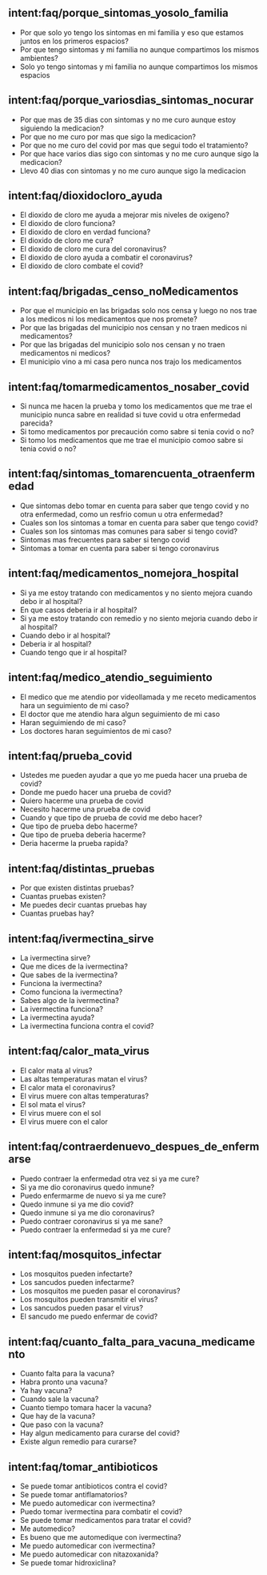 ## intent:faq/porque_sintomas_yosolo_familia
- Por que solo yo tengo los sintomas en mi familia y eso que estamos juntos en los primeros espacios?
- Por que tengo sintomas y mi familia no aunque compartimos los mismos ambientes?
- Solo yo tengo sintomas y mi familia no aunque compartimos los mismos espacios

## intent:faq/porque_variosdias_sintomas_nocurar
- Por que mas de 35 dias con sintomas y no me curo aunque estoy siguiendo la medicacion?
- Por que no me curo por mas que sigo la medicacion?
- Por que no me curo del covid por mas que segui todo el tratamiento?
- Por que hace varios dias sigo con sintomas y no me curo aunque sigo la medicacion?
- Llevo 40 dias con sintomas y no me curo aunque sigo la medicacion

## intent:faq/dioxidocloro_ayuda
- El dioxido de cloro me ayuda a mejorar mis niveles de oxigeno?
- El dioxido de cloro funciona?
- El dioxido de cloro en verdad funciona?
- El dioxido de cloro me cura?
- El dioxido de cloro me cura del coronavirus?
- El dioxido de cloro ayuda a combatir el coronavirus?
- El dioxido de cloro combate el covid?

## intent:faq/brigadas_censo_noMedicamentos
- Por que el municipio en las brigadas solo nos censa y luego no nos trae a los medicos ni los medicamentos que nos promete?
- Por que las brigadas del municipio nos censan y no traen medicos ni medicamentos?
- Por que las brigadas del municipio solo nos censan y no traen medicamentos ni medicos?
- El municipio vino a mi casa pero nunca nos trajo los medicamentos

## intent:faq/tomarmedicamentos_nosaber_covid
- Si nunca me hacen la prueba y tomo los medicamentos que me trae el municipio nunca sabre en realidad si tuve covid u otra enfermedad parecida?
- Si tomo medicamentos por precaución como sabre si tenia covid o no?
- Si tomo los medicamentos que me trae el municipio comoo sabre si tenia covid o no?

## intent:faq/sintomas_tomarencuenta_otraenfermedad
- Que sintomas debo tomar en cuenta para saber que tengo covid y no otra enfermedad, como un resfrio comun u otra enfermedad?
- Cuales son los sintomas a tomar en cuenta para saber que tengo covid?
- Cuales son los sintomas mas comunes para saber si tengo covid?
- Sintomas mas frecuentes para saber si tengo covid
- Sintomas a tomar en cuenta para saber si tengo coronavirus

## intent:faq/medicamentos_nomejora_hospital
- Si ya me estoy tratando con medicamentos y no siento mejora cuando debo ir al hospital?
- En que casos deberia ir al hospital?
- Si ya me estoy tratando con remedio y no siento mejoria cuando debo ir al hospital?
- Cuando debo ir al hospital?
- Deberia ir al hospital?
- Cuando tengo que ir al hospital?

## intent:faq/medico_atendio_seguimiento
- El medico que me atendio por videollamada y me receto medicamentos hara un seguimiento de mi caso?
- El doctor que me atendio hara algun seguimiento de mi caso
- Haran seguimiendo de mi caso?
- Los doctores haran seguimientos de mi caso?

## intent:faq/prueba_covid
- Ustedes me pueden ayudar a que yo me pueda hacer una prueba de covid?
- Donde me puedo hacer una prueba de covid?
- Quiero hacerme una prueba de covid
- Necesito hacerme una prueba de covid
- Cuando y que tipo de prueba de covid me debo hacer?
- Que tipo de prueba debo hacerme?
- Que tipo de prueba deberia hacerme?
- Deria hacerme la prueba rapida?

## intent:faq/distintas_pruebas
- Por que existen distintas pruebas?
- Cuantas pruebas existen?
- Me puedes decir cuantas pruebas hay
- Cuantas pruebas hay?

## intent:faq/ivermectina_sirve
- La ivermectina sirve?
- Que me dices de la ivermectina?
- Que sabes de la ivermectina?
- Funciona la ivermectina?
- Como funciona la ivermectina?
- Sabes algo de la ivermectina?
- La ivermectina funciona?
- La ivermectina ayuda?
- La ivermectina funciona contra el covid?

## intent:faq/calor_mata_virus
- El calor mata al virus?
- Las altas temperaturas matan el virus?
- El calor mata el coronavirus?
- El virus muere con altas temperaturas?
- El sol mata el virus?
- El virus muere con el sol
- El virus muere con el calor

## intent:faq/contraerdenuevo_despues_de_enfermarse
- Puedo contraer la enfermedad otra vez si ya me cure?
- Si ya me dio coronavirus quedo inmune?
- Puedo enfermarme de nuevo si ya me cure?
- Quedo inmune si ya me dio covid?
- Quedo inmune si ya me dio coronavirus?
- Puedo contraer coronavirus si ya me sane?
- Puedo contraer la enfermedad si ya me cure?

## intent:faq/mosquitos_infectar
- Los mosquitos pueden infectarte?
- Los sancudos pueden infectarme?
- Los mosquitos me pueden pasar el coronavirus?
- Los mosquitos pueden transmitir el virus?
- Los sancudos pueden pasar el virus?
- El sancudo me puedo enfermar de covid?

## intent:faq/cuanto_falta_para_vacuna_medicamento
- Cuanto falta para la vacuna?
- Habra pronto una vacuna?
- Ya hay vacuna?
- Cuando sale la vacuna?
- Cuanto tiempo tomara hacer la vacuna?
- Que hay de la vacuna?
- Que paso con la vacuna?
- Hay algun medicamento para curarse del covid?
- Existe algun remedio para curarse?

## intent:faq/tomar_antibioticos
- Se puede tomar antibioticos contra el covid?
- Se puede tomar antiflamatorios?
- Me puedo automedicar con ivermectina?
- Puedo tomar ivermectina para combatir el covid?
- Se puede tomar medicamentos para tratar el covid?
- Me automedico?
- Es bueno que me automedique con ivermectina?
- Me puedo automedicar con ivermectina?
- Me puedo automedicar con nitazoxanida?
- Se puede tomar hidroxiclina?
